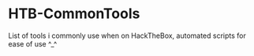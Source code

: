# HTB-CommonTools

List of tools i commonly use when on HackTheBox, automated scripts for ease of use ^_^
